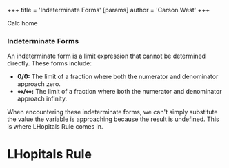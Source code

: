 +++
 title = 'Indeterminate Forms'
[params]
	author = 'Carson West'
+++

Calc home
### Indeterminate Forms 
An indeterminate form is a limit expression that cannot be determined directly. These forms include:

* **0/0:**  The limit of a fraction where both the numerator and denominator approach zero.
* **∞/∞:** The limit of a fraction where both the numerator and denominator approach infinity.

When encountering these indeterminate forms, we can't simply substitute the value the variable is approaching because the result is undefined. This is where LHopitals Rule comes in.

# LHopitals Rule